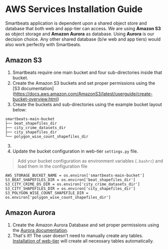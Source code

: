 # AWS Services Installation Guide
Smartbeats application is dependent upon a shared object store and database that both web and app-tier can access. We are using **Amazon S3** as object storage and **Amazon Aurora** as database. Using **Aurora** is our decision choice. Any other shared database (b/w web and app tiers) would also work perfectly with Smartbeats.

## Amazon S3
1. Smartbeats require one main bucket and four sub-directories inside that bucket.
2. Create the Amazon S3 buckets and set proper permissions using the [S3 documentation] (https://docs.aws.amazon.com/AmazonS3/latest/userguide/create-bucket-overview.html)
3. Create the buckets and sub-directories using the example bucket layout below:
```
smartbeats-main-bucket
├── beat_shapefiles_dir
├── city_crime_datasets_dir
├── city_shapefiles_dir
└── polygon_wise_count_shapefiles_dir
```
3. 
4. Update the bucket configuration in web-tier `settings.py` file.
> Add your bucket configuration as environment variables (`.bashrc`) and load them in the configuration file
```
AWS_STORAGE_BUCKET_NAME = os.environ['smartbeats-main-bucket']
S3_BEAT_SHAPEFILES_DIR = os.environ['beat_shapefiles_dir']
S3_CITY_CRIME_DS_DIR = os.environ['city_crime_datasets_dir']
S3_CITY_SHAPEFILES_DIR = os.environ['city_shapefiles_dir']
S3_POLYGON_WISE_COUNT_SHAPEFILE_DIR = os.environ['polygon_wise_count_shapefiles_dir']
```

## Amazon Aurora
1. Create the Amazon Aurora Database and set proper permissions using the [Aurora documentation](https://docs.aws.amazon.com/AmazonRDS/latest/AuroraUserGuide/Aurora.CreateInstance.html).
2. That's it!! The user doesn't need to manually create any tables. [Installation of web-tier](https://github.com/ASUCICREPO/smart-beats/blob/master/web-tier/README.md) will create all necessary tables automatically.
